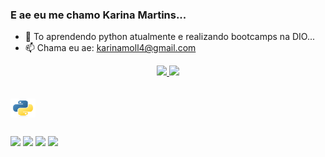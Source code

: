 ### E ae eu me chamo Karina Martins...

- 🌱 To aprendendo python atualmente e realizando bootcamps na DIO...
- 📫 Chama eu ae:  karinamoll4@gmail.com

<div align="center">
  <a href="https://github.com/Karina-Marttins">
  <img height="180em" src="https://github-readme-stats.vercel.app/api?username=Karina-Marttins&show_icons=true&theme=dracula&include_all_commits=true&count_private=true"/>
  <img height="180em" src="https://github-readme-stats.vercel.app/api/top-langs/?username=Karina-Marttins&layout=compact&langs_count=7&theme=dracula"/>
</div>
  
  <div style="display: inline_block"><br><div style="display: inline_block"><br>
  <img align="center" alt="Rafa-Python" height="30" width="40" src="https://raw.githubusercontent.com/devicons/devicon/master/icons/python/python-original.svg">
</div>
    
  ##
    
  <div> 
  <a href="https://instagram.com/k.a.r.i.n.ramirez" target="_blank"><img src="https://img.shields.io/badge/-Instagram-%23E4405F?style=for-the-badge&logo=instagram&logoColor=white" target="_blank"></a>
 <a href="https://discord.gg/Karina Martins#9276" target="_blank"><img src="https://img.shields.io/badge/Discord-7289DA?style=for-the-badge&logo=discord&logoColor=white" target="_blank"></a> 
  <a href = "mailto:karinamoll4@gmail.com"><img src="https://img.shields.io/badge/-Gmail-%23333?style=for-the-badge&logo=gmail&logoColor=white" target="_blank"></a>
  <a href="https://https://www.linkedin.com/in/karina-martins-732100202/" target="_blank"><img src="https://img.shields.io/badge/-LinkedIn-%230077B5?style=for-the-badge&logo=linkedin&logoColor=white" target="_blank"></a>  
</div>

